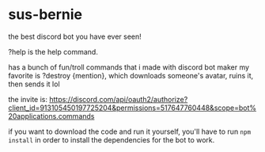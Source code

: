 # sus-bernie
the best discord bot you have ever seen!

?help is the help command.

has a bunch of fun/troll commands that i made with discord bot maker
my favorite is ?destroy {mention}, which downloads someone's avatar, ruins it, then sends it lol

the invite is: https://discord.com/api/oauth2/authorize?client_id=913105450197725204&permissions=517647760448&scope=bot%20applications.commands

if you want to download the code and run it yourself, you'll have to run `npm install` in order to install the dependencies for the bot to work.
